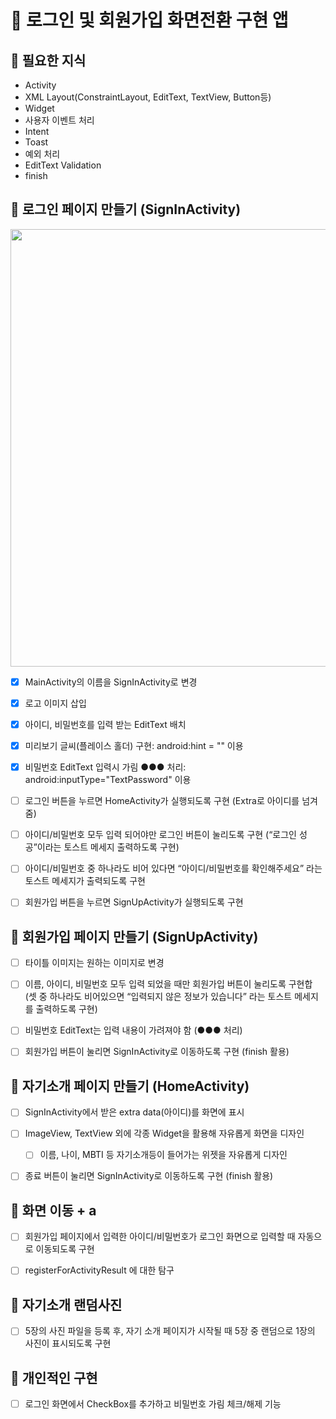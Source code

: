 # :iphone: 로그인 및 회원가입 화면전환 구현 앱
   

## :tada: 필요한 지식
- Activity
- XML Layout(ConstraintLayout, EditText, TextView, Button등)
- Widget
- 사용자 이벤트 처리
- Intent
- Toast
- 예외 처리
- EditText Validation
- finish


## :hammer: 로그인 페이지 만들기 (SignInActivity)

<p align="center">
   <img src="https://github.com/xeejin/Camp_SignUp/assets/141006937/43be461b-bff3-4e2d-8ce1-1b7e7aec3a5a" height=700px>
</p>

- [x]  MainActivity의 이름을 SignInActivity로 변경
- [x]  로고 이미지 삽입
- [x]  아이디, 비밀번호를 입력 받는 EditText 배치
- [x]  미리보기 글씨(플레이스 홀더) 구현: android:hint = "" 이용
- [x]  비밀번호 EditText 입력시 가림 ●●● 처리: android:inputType="TextPassword" 이용
- [ ]  로그인 버튼을 누르면 HomeActivity가 실행되도록 구현 (Extra로 아이디를 넘겨줌)
- [ ]  아이디/비밀번호 모두 입력 되어야만 로그인 버튼이 눌리도록 구현  (“로그인 성공”이라는 토스트 메세지 출력하도록 구현)
- [ ]  아이디/비밀번호 중 하나라도 비어 있다면 “아이디/비밀번호를 확인해주세요” 라는 토스트 메세지가 출력되도록 구현
- [ ]  회원가입 버튼을 누르면 SignUpActivity가 실행되도록 구현

 
## :hammer: 회원가입 페이지 만들기 (SignUpActivity)

- [ ]  타이틀 이미지는 원하는 이미지로 변경
- [ ] 이름, 아이디, 비밀번호 모두 입력 되었을 때만 회원가입 버튼이 눌리도록 구현합
  (셋 중 하나라도 비어있으면 “입력되지 않은 정보가 있습니다” 라는 토스트 메세지를 출력하도록 구현)
- [ ]  비밀번호 EditText는 입력 내용이 가려져야 함 (●●● 처리)
- [ ]  회원가입 버튼이 눌리면 SignInActivity로 이동하도록 구현 (finish 활용)


## :hammer: 자기소개 페이지 만들기 (HomeActivity)

- [ ]  SignInActivity에서 받은 extra data(아이디)를 화면에 표시
- [ ]  ImageView, TextView 외에 각종 Widget을 활용해 자유롭게 화면을 디자인
    - [ ]  이름, 나이, MBTI 등 자기소개등이 들어가는 위젯을 자유롭게 디자인
- [ ]  종료 버튼이 눌리면 SignInActivity로 이동하도록 구현 (finish 활용)


## :hammer: 화면 이동 + a
- [ ]  회원가입 페이지에서 입력한 아이디/비밀번호가 로그인 화면으로 입력할 때 자동으로 이동되도록 구현
- [ ]  registerForActivityResult 에 대한 탐구


## :hammer: 자기소개 랜덤사진
- [ ]  5장의 사진 파일을 등록 후, 자기 소개 페이지가 시작될 때 5장 중 랜덤으로 1장의 사진이 표시되도록 구현


## :hammer: 개인적인 구현
- [ ]  로그인 화면에서 CheckBox를 추가하고 비밀번호 가림 체크/해제 기능
